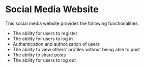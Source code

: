 # Social Media Website

This social media website provides the following functionalities:

* The ability for users to register
* The ability for users to log in
* Authentication and authorization of users
* The ability to view others' profiles without being able to post
* The ability to share posts
* The ability for users to log out
